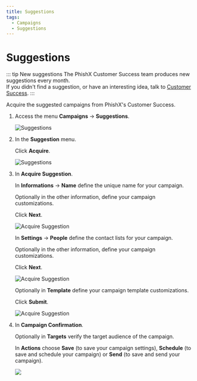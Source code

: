 ```yaml
---
title: Suggestions
tags:
  - Campaigns
  - Suggestions
---
```


# Suggestions

::: tip New suggestions
The PhishX Customer Success team produces new suggestions every month.<br>
If you didn't find a suggestion, or have an interesting idea, talk to [Customer Success](mailto:cs@phishx.io).
:::

Acquire the suggested campaigns from PhishX's Customer Success.

1. Access the menu **Campaigns** -> **Suggestions**.

   ![Suggestions](https://cdn.phishx.io/phishx-docs/images/phishx_campaigns_suggestions_01.webp)

2. In the **Suggestion** menu.

   Click **Acquire**.

   ![Suggestions](https://cdn.phishx.io/phishx-docs/images/phishx_campaigns_suggestions_02.webp)

3. In **Acquire Suggestion**.

   In **Informations** -> **Name** define the unique name for your campaign.

   Optionally in the other information, define your campaign customizations.

   Click **Next**.

   ![Acquire Suggestion](https://cdn.phishx.io/phishx-docs/images/phishx_campaigns_suggestions_03.webp)

   In **Settings** -> **People** define the contact lists for your campaign.

   Optionally in the other information, define your campaign customizations.

   Click **Next**.

   ![Acquire Suggestion](https://cdn.phishx.io/phishx-docs/images/phishx_campaigns_suggestions_04.webp)

   Optionally in **Template** define your campaign template customizations.

   Click **Submit**.

   ![Acquire Suggestion](https://cdn.phishx.io/phishx-docs/images/phishx_campaigns_suggestions_05.webp)

4. In **Campaign Confirmation**.

   Optionally in **Targets** verify the target audience of the campaign.

   In **Actions** choose **Save** (to save your campaign settings), **Schedule** (to save and schedule your campaign) or **Send** (to save and send your campaign).

   ![](https://cdn.phishx.io/phishx-docs/images/phishx_campaigns_campaigns_new_confirmation_03.webp)
